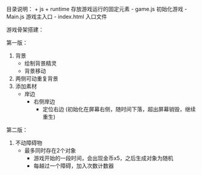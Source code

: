 目录说明：
	+ js
		+ runtime 存放游戏运行的固定元素
	- game.js 		初始化游戏
	- Main.js 		游戏主入口
	- index.html 	入口文件


游戏骨架搭建：

第一版：
1. 背景
	+ 绘制背景精灵
	+ 背景移动
2. 两侧可动重复背景
3. 添加素材
	+ 岸边
		+ 右侧岸边
			+ 定位右边 (初始化在屏幕右侧，随时间下落，超出屏幕销毁，继续重生)

第二版：
1. 不动障碍物
	+ 最多同时存在2个对象
		+ 游戏开始的一段时间，会出现金币x5，之后生成对象为随机
		+ 每越过一个障碍，加入次数计数器